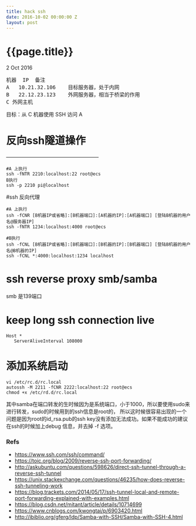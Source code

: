 ```yaml
---
title: hack ssh
date: 2016-10-02 00:00:00 Z
layout: post
---
```


{{page.title}}
=============

<p class="meta">2 Oct 2016</p>

<pre>
机器	IP	备注
A	10.21.32.106	目标服务器，处于内网
B	22.12.23.123	外网服务器，相当于桥梁的作用
C 外网主机
</pre>
目标：从 C 机器使用 SSH 访问 A


# 反向ssh隧道操作
——————————————————

```
#A 上执行
ssh -fNTR 2210:localhost:22 root@ecs
B执行
ssh -p 2210 pi@localhost
```


#ssh 反向代理

```
#A 上执行
ssh -fCNR [B机器IP或省略]:[B机器端口]:[A机器的IP]:[A机器端口] [登陆B机器的用户名@服务器IP]
ssh -fNTR 1234:localhost:4000 root@ecs

#B执行
ssh -fCNL [B机器IP或省略]:[B机器端口]:[B机器的IP]:[B机器端口] [登陆B机器的用户名@B机器的IP]
ssh -fCNL *:4000:localhost:1234 localhost
```

# ssh reverse proxy smb/samba

smb 是139端口

# keep long ssh connection live

```
Host *
   ServerAliveInterval 108000
```   

# 添加系统启动

```
vi /etc/rc.d/rc.local
autossh -M 2211 -fCNR 2222:localhost:22 root@ecs
chmod +x /etc/rd.d/rc.local
```

 其中samba在端口转发的生时候因为是系统端口，小于1000，所以要使用sudo来进行转发，sudo的时候用到的ssh信息是root的，
 所以这时候很容易出现的一个问题是因为root的id_rsa.pub的ssh key没有添加无法成功。如果不能成功的建议在ssh的时候加上debug
 信息，并去掉 -f 选项。


### Refs
- <https://www.ssh.com/ssh/command/>  
- <https://toic.org/blog/2009/reverse-ssh-port-forwarding/>   
- <http://askubuntu.com/questions/598626/direct-ssh-tunnel-through-a-reverse-ssh-tunnel>  
- <https://unix.stackexchange.com/questions/46235/how-does-reverse-ssh-tunneling-work>  
- <https://blog.trackets.com/2014/05/17/ssh-tunnel-local-and-remote-port-forwarding-explained-with-examples.html>  
- <https://blog.csdn.net/mitant/article/details/10714699>  
- <https://www.cnblogs.com/kwongtai/p/6903420.html>  
- <http://ibiblio.org/gferg/ldp/Samba-with-SSH/Samba-with-SSH-4.html>  
